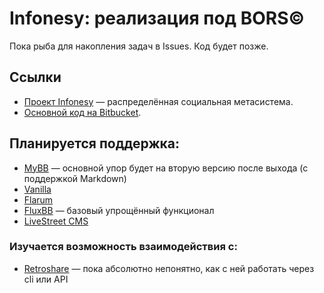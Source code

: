 # Infonesy: реализация под BORS©

Пока рыба для накопления задач в Issues. Код будет позже.

## Ссылки

* [Проект Infonesy](https://github.com/Balancer/infonesy) — распределённая социальная метасистема.
* [Основной код на Bitbucket](https://bitbucket.org/Balancer/infonesy-bors).

## Планируется поддержка:

* [MyBB](https://www.mybb.com/) — основной упор будет на вторую версию после выхода (с поддержкой Markdown)
* [Vanilla](https://vanillaforums.org/)
* [Flarum](http://flarum.org/)
* [FluxBB](http://fluxbb.org/) — базовый упрощённый функционал
* [LiveStreet CMS](http://livestreetcms.ru/)

### Изучается возможность взаимодействия с:
* [Retroshare](http://retroshare.sourceforge.net/) — пока абсолютно непонятно, как с ней работать через cli или API
